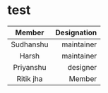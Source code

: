 # test
|      Member      |  Designation |
|:-------------:|------:|
|  Sudhanshu | maintainer |
|  Harsh   |  maintainer |
| Priyanshu | designer |
| Ritik jha | Member |
